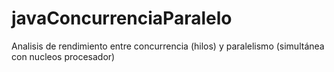 # javaConcurrenciaParalelo
Analisis de rendimiento entre concurrencia (hilos) y paralelismo (simultánea con nucleos procesador)
